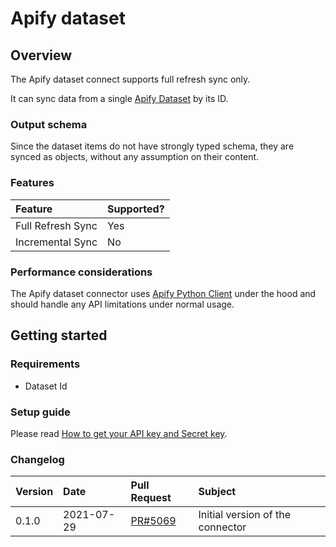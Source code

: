 # Apify dataset

## Overview


The Apify dataset connect supports full refresh sync only.

It can sync data from a single [Apify Dataset](https://docs.apify.com/storage/dataset) by its ID.

### Output schema

Since the dataset items do not have strongly typed schema, they are synced as objects, without any assumption on their content.

### Features

| Feature | Supported? |
| :--- | :--- |
| Full Refresh Sync | Yes |
| Incremental Sync | No |

### Performance considerations

The Apify dataset connector uses [Apify Python Client](https://docs.apify.com/apify-client-python) under the hood and should handle any API limitations under normal usage.

## Getting started

### Requirements

* Dataset Id

### Setup guide

Please read [How to get your API key and Secret key](https://help.amplitude.com/hc/en-us/articles/360058073772-Create-and-manage-organizations-and-projects#view-and-edit-your-project-information).

### Changelog
| Version | Date       | Pull Request | Subject |
| :------ | :--------  | :-----       | :------ |
| 0.1.0   | 2021-07-29 | [PR#5069](https://github.com/airbytehq/airbyte/pull/5069) | Initial version of the connector |
